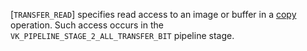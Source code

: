 [`TRANSFER_READ`] specifies read access to an image or
buffer in a [copy](https://www.khronos.org/registry/vulkan/specs/1.3-extensions/html/vkspec.html#copies) operation.
Such access occurs in the `VK_PIPELINE_STAGE_2_ALL_TRANSFER_BIT`
pipeline stage.
